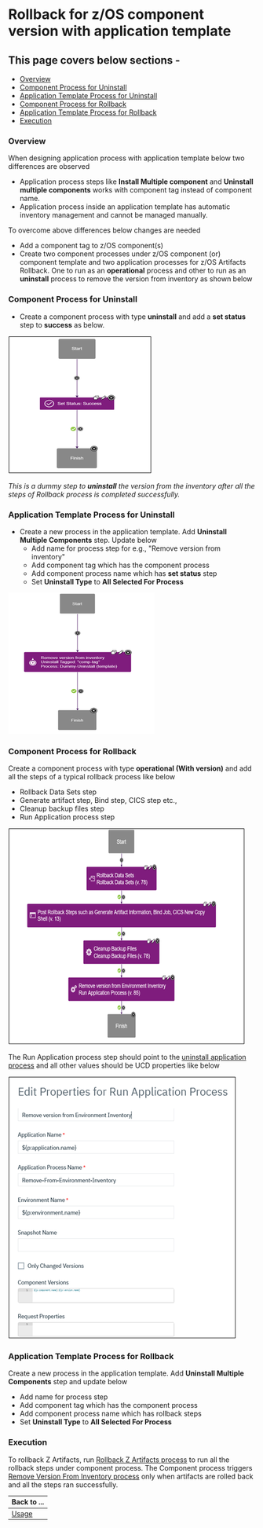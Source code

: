# Rollback for z/OS component version with application template

## This page covers below sections -

* [Overview](#overview)
* [Component Process for Uninstall](#component-process-for-uninstall)
* [Application Template Process for Uninstall](#application-template-process-for-uninstall)
* [Component Process for Rollback](#component-process-for-rollback)
* [Application Template Process for Rollback](#application-template-process-for-rollback)
* [Execution](#execution)

### Overview

When designing application process with application template below two differences are observed
* Application process steps like **Install Multiple component** and **Uninstall multiple components** works with component tag instead of component name.
* Application process inside an application template has automatic inventory management and cannot be managed manually.

To overcome above differences below changes are needed
* Add a component tag to z/OS component(s)
* Create two component processes under z/OS component (or) component template and two application processes for z/OS Artifacts Rollback. 
One to run as an **operational** process and other to run as an **uninstall** process to remove the version from inventory as shown below

### Component Process for Uninstall

* Create a component process with type **uninstall** and add a **set status** step to **success** as below.

[![set-status-to-success-step](../media/set-status-to-success-step.png)](../media/set-status-to-success-step.png)

_This is a dummy step to **uninstall** the version from the inventory after all the steps of Rollback process is completed successfully._

### Application Template Process for Uninstall

* Create a new process in the application template. Add **Uninstall Multiple Components** step. Update below
  *	Add name for process step for e.g., "Remove version from inventory"
  *	Add component tag which has the component process
  *	Add component process name which has **set status** step
  *	Set **Uninstall Type** to **All Selected For Process**

[![remove-version-from-inventory-app-process](../media/remove-version-from-inventory-app-process.png)](../media/remove-version-from-inventory-app-process.png)

### Component Process for Rollback

Create a component process with type **operational (With version)** and add all the steps of a typical rollback process like below
* Rollback Data Sets step
* Generate artifact step, Bind step, CICS step etc.,
* Cleanup backup files step
* Run Application process step

[![operational-component-process-for-rollback-with-template](../media/operational-component-process-for-rollback-with-template.png)](../media/operational-component-process-for-rollback-with-template.png)

The Run Application process step should point to the [uninstall application process](#application-template-process-for-uninstall) and all other values should be UCD properties like below

[![properties-for-run-uninstall-application-process](../media/properties-for-run-uninstall-application-process.png)](../media/properties-for-run-uninstall-application-process.png)

### Application Template Process for Rollback

Create a new process in the application template. Add **Uninstall Multiple Components** step and update below
*	Add name for process step
*	Add component tag which has the component process
*	Add component process name which has rollback steps
*	Set **Uninstall Type** to **All Selected For Process**

### Execution

To rollback Z Artifacts, run [Rollback Z Artifacts process](#application-template-process-for-rollback) to run all the rollback steps under component process.
The Component process triggers [Remove Version From Inventory process](#application-template-process-for-uninstall) only when artifacts are rolled back and all the steps ran successfully.

| Back to ...          |
|----------------------|
| [Usage](../usage.md) |